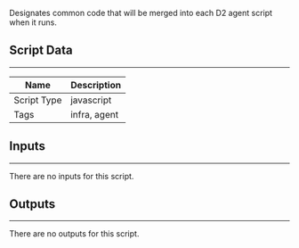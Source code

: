 Designates common code that will be merged into each D2 agent script when it runs.

## Script Data

---

| **Name** | **Description** |
| --- | --- |
| Script Type | javascript |
| Tags | infra, agent |

## Inputs

---
There are no inputs for this script.

## Outputs

---
There are no outputs for this script.
